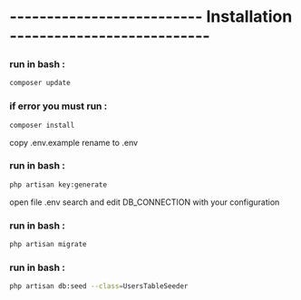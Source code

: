 # -------------------------- Installation ---------------------------
### run in bash :
```bash
composer update 
```
### if error you must run : 
```bash
composer install
```
copy .env.example
rename to .env
### run in bash : 
```bash
php artisan key:generate
```
open file .env search and edit DB_CONNECTION with your configuration 
### run in bash : 
```bash
php artisan migrate
```
### run in bash : 
```bash
php artisan db:seed --class=UsersTableSeeder
```

